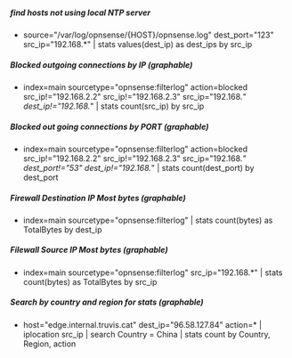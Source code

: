 ##### find hosts not using local NTP server
- source="/var/log/opnsense/{HOST}/opnsense.log" dest_port="123" src_ip="192.168.*" | stats values(dest_ip) as dest_ips by src_ip

##### Blocked outgoing connections by IP (graphable)
- index=main sourcetype="opnsense:filterlog" action=blocked src_ip!="192.168.2.2" src_ip!="192.168.2.3" src_ip="192.168.*" dest_ip!="192.168.*" | stats count(src_ip) by src_ip

##### Blocked out going connections by PORT (graphable)
- index=main sourcetype="opnsense:filterlog" action=blocked src_ip!="192.168.2.2" src_ip!="192.168.2.3" src_ip="192.168.*" dest_port!="53" dest_ip!="192.168.*"  | stats count(dest_port) by dest_port

##### Firewall Destination IP Most bytes (graphable)
- index=main sourcetype="opnsense:filterlog" | stats count(bytes) as TotalBytes by dest_ip

##### Filewall Source IP Most bytes (graphable)
- index=main sourcetype="opnsense:filterlog"  src_ip="192.168.*" | stats  count(bytes) as TotalBytes by src_ip

##### Search by country and region for stats (graphable)
- host="edge.internal.truvis.cat" dest_ip="96.58.127.84" action=* | iplocation src_ip | search Country = China | stats count by Country, Region, action
